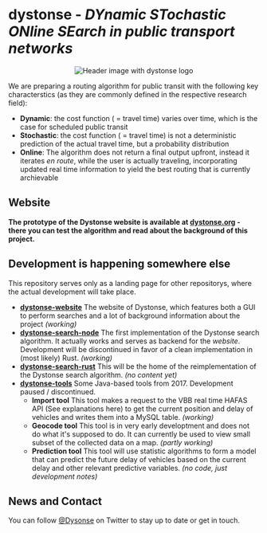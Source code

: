 # dystonse - _DYnamic STochastic ONline SEarch in public transport networks_
<p align="center">
  <img src="https://github.com/lenaschimmel/dystonse/blob/master/header_white.png?raw=true" alt="Header image with dystonse logo"/>
</p>

We are preparing a routing algorithm for public transit with the following key characterstics (as they are commonly defined in the respective research field):

 * __Dynamic__: the cost function ( = travel time) varies over time, which is the case for scheduled public transit
 * __Stochastic__: the cost function ( = travel time) is not a deterministic prediction of the actual travel time, but a probability distribution
 * __Online__: The algorithm does not return a final output upfront, instead it iterates _en route_, while the user is actually traveling, incorporating updated real time information to yield the best routing that is currently archievable

## Website
**The prototype of the Dystonse website is available at [dystonse.org](https://dystonse.org) - there you can test the algorithm and read about the background of this project.**

## Development is happening somewhere else
This repository serves only as a landing page for other repositorys, where the actual development will take place.

 * **[dystonse-website](https://github.com/dystonse/dystonse-website)** The website of Dystonse, which features both a GUI to perform searches and a lot of background information about the project _(working)_
 * **[dystonse-search-node](https://github.com/dystonse/dystonse-search-node)** The first implementation of the Dystonse search algorithm. It actually works and serves as backend for the _website_. Development will be discontinued in favor of a clean implementation in (most likely) Rust. _(working)_
 * **[dystonse-search-rust](https://github.com/dystonse/dystonse-search-rust)** This will be the home of the reimplementation  of the Dystonse search algorithm. _(no content yet)_
 * **[dystonse-tools](https://github.com/dystonse/dystonse-tools)** Some Java-based tools from 2017. Development paused / discontinued.
   * **Import tool** This tool makes a request to the VBB real time HAFAS API (See explanations here) to get the current position and delay of vehicles and writes them into a MySQL table. _(working)_
   * **Geocode tool** This tool is in very early developtment and does not do what it's supposed to do. It can currently be used to view small subset of the collected data on a map. _(partly working)_
   * **Prediction tool** This tool will use statistic algorithms to form a model that can predict the future delay of vehicles based on the current delay and other relevant predictive variables. _(no code, just development notes)_

## News and Contact

You can follow [@Dysonse](https://twitter.com/dystonse) on Twitter to stay up to date or get in touch.
